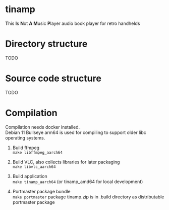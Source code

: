 # tinamp
**T**his **I**s **N**ot **A** **M**usic **P**layer audio book player for retro handhelds

# Directory structure
TODO

# Source code structure
TODO

# Compilation
Compilation needs docker installed.  
Debian 11 Bullseye arm64 is used for compiling to support older libc operating systems.  
  
1. Build ffmpeg  
```make libffmpeg_aarch64```
  
2. Build VLC, also collects libraries for later packaging  
```make libvlc_aarch64```
  
3. Build application  
```make tinamp_aarch64``` (or tinamp_amd64 for local development)
  
4. Portmaster package bundle  
```make portmaster``` 
package tinamp.zip is in .build directory as distributable portmaster package  

